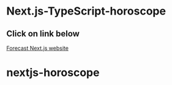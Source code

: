 
# Next.js-TypeScript-horoscope

## Click on link below

 [Forecast Next.js website](https://svitlanatsupryk-jul18.github.io/nextjs-horoscope)

# nextjs-horoscope
